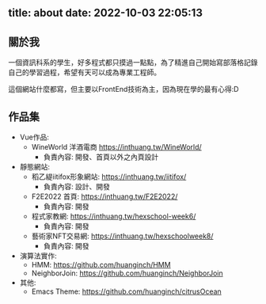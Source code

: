 title: about
date: 2022-10-03 22:05:13
---
## 關於我

一個資訊科系的學生，好多程式都只摸過一點點，為了精進自己開始寫部落格記錄自己的學習過程，希望有天可以成為專業工程師。

這個網站什麼都寫，但主要以FrontEnd技術為主，因為現在學的最有心得:D

## 作品集
* Vue作品:
  * WineWorld 洋酒電商 https://inthuang.tw/WineWorld/
      * 負責內容: 開發、首頁以外之內頁設計
* 靜態網站:
  * 稻乙緹iitifox形象網站: https://inthuang.tw/iitifox/
      * 負責內容: 設計、開發
  * F2E2022 首頁: https://inthuang.tw/F2E2022/
      * 負責內容: 開發
  * 程式家教網: https://inthuang.tw/hexschool-week6/
      * 負責內容: 開發
  * 藝術家NFT交易網: https://inthuang.tw/hexschoolweek8/
      * 負責內容: 開發
* 演算法實作:
	* HMM: https://github.com/huanginch/HMM
	* NeighborJoin: https://github.com/huanginch/NeighborJoin
* 其他:
  * Emacs Theme: https://github.com/huanginch/citrusOcean